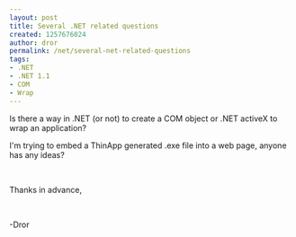 ```yaml
---
layout: post
title: Several .NET related questions
created: 1257676024
author: dror
permalink: /net/several-net-related-questions
tags:
- .NET
- .NET 1.1
- COM
- Wrap
---
```

<p>Is there a way in .NET (or not) to create a COM object or .NET activeX to wrap an application?</p>
<p>I'm trying to embed a ThinApp generated .exe file into a web page, anyone has any ideas?</p>
<p>&nbsp;</p>
<p>Thanks in advance,</p>
<p>&nbsp;</p>
<p>-Dror</p>

